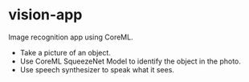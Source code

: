 # vision-app
Image recognition app using CoreML.

- Take a picture of an object.
- Use CoreML SqueezeNet Model to identify the object in the photo.
- Use speech synthesizer to speak what it sees.
